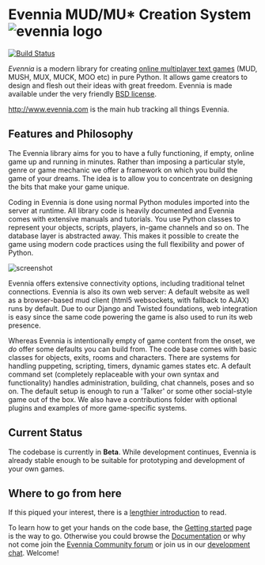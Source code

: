 # Evennia MUD/MU\* Creation System ![evennia logo][logo]
[![Build Status][travisimg]][travislink]

*Evennia* is a modern library for creating [online multiplayer text games][wikimudpage] (MUD, MUSH, MUX, MUCK, MOO etc) in pure Python. It allows game creators to design and flesh out their ideas with great freedom. Evennia is made available under the very friendly [BSD license][license].

http://www.evennia.com is the main hub tracking all things Evennia.


## Features and Philosophy

The Evennia library aims for you to have a fully functioning, if empty, online game up and running in minutes. Rather than imposing a particular style, genre or game mechanic we offer a framework on which you build the game of your dreams. The idea is to allow you to concentrate on designing the bits that make your game unique.

Coding in Evennia is done using normal Python modules imported into the server at runtime. All library code is heavily documented and Evennia comes with extensive manuals and tutorials. You use Python classes to represent your objects, scripts, players, in-game channels and so on. The database layer is abstracted away. This makes it possible to create the game using modern code practices using the full flexibility and power of Python.

![screenshot][screenshot]

Evennia offers extensive connectivity options, including traditional telnet connections. Evennia is also its own web server: A default website as well as a browser-based mud client (html5 websockets, with fallback to AJAX) runs by default. Due to our Django and Twisted foundations, web integration is easy since the same code powering the game is also used to run its web presence.

Whereas Evennia is intentionally empty of game content from the onset, we *do* offer some defaults you can build from. The code base comes with basic classes for objects, exits, rooms and characters. There are systems for handling puppeting, scripting, timers, dynamic games states etc. A default command set (completely replaceable with your own syntax and functionality) handles administration, building, chat channels, poses and so on. The default setup is enough to run a 'Talker' or some other social-style game out of the box. We also have a contributions folder with optional plugins and examples of more game-specific systems.

## Current Status

The codebase is currently in **Beta**. While development continues, Evennia is already stable enough to be suitable for prototyping and development of your own games. 

## Where to go from here

If this piqued your interest, there is a [lengthier introduction][introduction] to read.

To learn how to get your hands on the code base, the [Getting started][gettingstarted] page is the way to go. Otherwise you could browse the [Documentation][wiki] or why not come join the [Evennia Community forum][group] or join us in our [development chat][chat]. Welcome!


[homepage]: http://www.evennia.com
[gettingstarted]: http://github.com/evennia/evennia/wiki/Getting-Started
[wiki]: https://github.com/evennia/evennia/wiki
[screenshot]: https://raw.githubusercontent.com/wiki/evennia/evennia/images/evennia_screenshot3.png
[logo]: https://github.com/evennia/evennia/blob/master/evennia/web/website/static/website/images/evennia_logo.png
[travisimg]: https://travis-ci.org/evennia/evennia.svg?branch=master
[travislink]: https://travis-ci.org/evennia/evennia
[introduction]: https://github.com/evennia/evennia/wiki/Evennia-Introduction
[license]: https://github.com/evennia/evennia/wiki/Licensing
[group]: https://groups.google.com/forum/#!forum/evennia
[chat]: http://webchat.freenode.net/?channels=evennia&uio=MT1mYWxzZSY5PXRydWUmMTE9MTk1JjEyPXRydWUbb
[wikimudpage]: http://en.wikipedia.org/wiki/MUD
